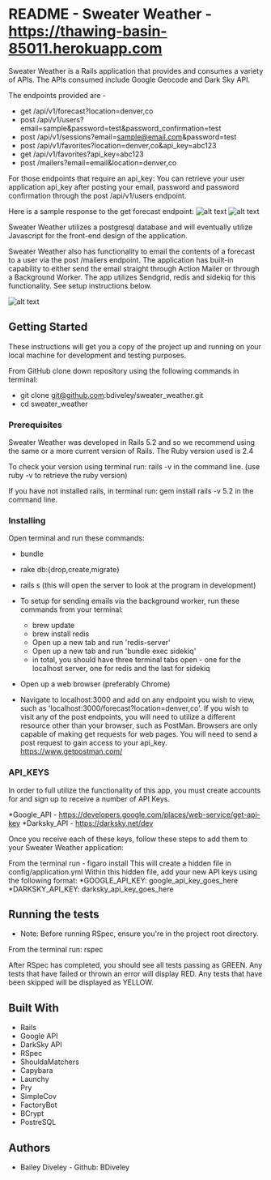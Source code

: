 # README - Sweater Weather - https://thawing-basin-85011.herokuapp.com

Sweater Weather is a Rails application that provides and consumes a variety of APIs.  The APIs consumed include Google Geocode and Dark Sky API.  

The endpoints provided are -
* get /api/v1/forecast?location=denver,co
* post /api/v1/users?email=sample&password=test&password_confirmation=test
* post /api/v1/sessions?email=sample@email.com&password=test
* post /api/v1/favorites?location=denver,co&api_key=abc123
* get /api/v1/favorites?api_key=abc123
* post /mailers?email=email&location=denver,co

For those endpoints that require an api_key:
You can retrieve your user application api_key after posting your email, password and password confirmation through the post /api/v1/users endpoint.  

Here is a sample response to the get forecast endpoint:
![alt text](denver_forecast.png)
![alt text](denver_forecast2.png)

Sweater Weather utilizes a postgresql database and will eventually utilize Javascript for the front-end design of the application.

Sweater Weather also has functionality to email the contents of a forecast to a user via the post /mailers endpoint.  The application has built-in capability to either send the email straight through Action Mailer or through a Background Worker.  The app utilizes Sendgrid, redis and sidekiq for this functionality.  See setup instructions below.

![alt text](mailer.png)

## Getting Started

These instructions will get you a copy of the project up and running on your local machine for development and testing purposes.

From GitHub clone down repository using the following commands in terminal:
* git clone git@github.com:bdiveley/sweater_weather.git
* cd sweater_weather

### Prerequisites

Sweater Weather was developed in Rails 5.2 and so we recommend using the same or a more current version of Rails.  The Ruby version used is 2.4

To check your version using terminal run: rails -v in the command line. (use ruby -v to retrieve the ruby version)

If you have not installed rails, in terminal run: gem install rails -v 5.2 in the command line.

### Installing

Open terminal and run these commands:
* bundle
* rake db:{drop,create,migrate}
* rails s (this will open the server to look at the program in development)
* To setup for sending emails via the background worker, run these commands from your terminal:
  * brew update
  * brew install redis
  * Open up a new tab and run 'redis-server'
  * Open up a new tab and run 'bundle exec sidekiq'
  * in total, you should have three terminal tabs open - one for the localhost server, one for redis and the last for sidekiq

* Open up a web browser (preferably Chrome)

* Navigate to localhost:3000 and add on any endpoint you wish to view, such as 'localhost:3000/forecast?location=denver,co'.  If you wish to visit any of the post endpoints, you will need to utilize a different resource other than your browser, such as PostMan. Browsers are only capable of making get requests for web pages.  You will need to send a post request to gain access to your api_key.  https://www.getpostman.com/

### API_KEYS
In order to full utilize the functionality of this app, you must create accounts for and sign up to receive a number of API Keys.

*Google_API - https://developers.google.com/places/web-service/get-api-key
*Darksky_API - https://darksky.net/dev

Once you receive each of these keys, follow these steps to add them to your Sweater Weather application:

From the terminal run - figaro install
This will create a hidden file in config/application.yml
Within this hidden file, add your new API keys using the following format:
*GOOGLE_API_KEY: google_api_key_goes_here
*DARKSKY_API_KEY: darksky_api_key_goes_here

## Running the tests

* Note: Before running RSpec, ensure you're in the project root directory.

From the terminal run: rspec

After RSpec has completed, you should see all tests passing as GREEN.  Any tests that have failed or thrown an error will display RED.  Any tests that have been skipped will be displayed as YELLOW.

## Built With

* Rails
* Google API
* DarkSky API
* RSpec
* ShouldaMatchers
* Capybara
* Launchy
* Pry
* SimpleCov
* FactoryBot
* BCrypt
* PostreSQL

## Authors

* Bailey Diveley - Github: BDiveley
